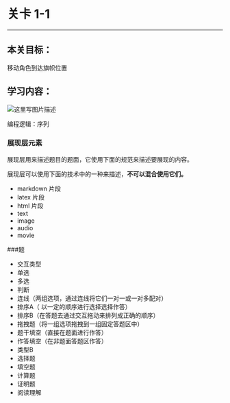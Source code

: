 # 关卡 1-1

------

## 本关目标： 

移动角色到达旗帜位置

## 学习内容： 

![这里写图片描述](scene/image/block1.png)

编程逻辑：序列

### 展现层元素
展现层用来描述题目的题面，它使用下面的规范来描述要展现的内容。

展现层可以使用下面的技术中的一种来描述，**不可以混合使用它们。**

 - markdown 片段
 - latex 片段
 - html 片段
 - text
 - image
 - audio
 - movie
 
 ###题

- 交互类型
 - 单选
 - 多选
 - 判断
 - 连线（两组选项，通过连线将它们一对一或一对多配对）
 - 排序A（ 以一定的顺序进行选择选择作答）
 - 排序B（在答题去通过交互拖动来排列成正确的顺序）
 - 拖拽题（将一组选项拖拽到一组固定答题区中）
 - 题干填空（直接在题面进行作答）
 - 作答填空（在非题面答题区作答）
- 类型B
 - 选择题
 - 填空题
 - 计算题 
 - 证明题 
 - 阅读理解